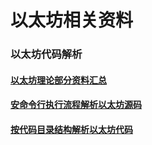 # 以太坊相关资料



### 以太坊代码解析

#### [以太坊理论部分资料汇总](https://github.com/guoshijiang/go-ethereum-code-analysis/tree/master/theory)
#### [安命令行执行流程解析以太坊源码](https://github.com/guoshijiang/go-ethereum-code-analysis/tree/master/cmd-process-analysis)
#### [按代码目录结构解析以太坊代码](https://github.com/guoshijiang/go-ethereum-code-analysis/tree/master/dicorfile-process-analysis)



